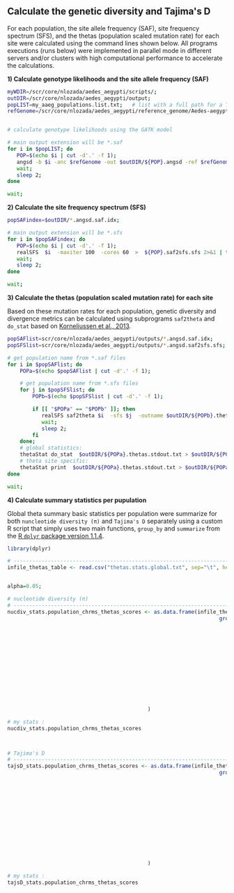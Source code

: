 
## Calculate the genetic diversity and Tajima's D

For each population, the site allele frequency (SAF), site frequency spectrum (SFS), and the thetas (population scaled mutation rate) for each site were calculated using the command lines shown below. All programs executions (runs below) were implemented in parallel mode in different servers and/or clusters with high computational performance to accelerate the calculations.

**1) Calculate genotype likelihoods and the site allele frequency (SAF)** 

```bash
myWDIR=/scr/core/nlozada/aedes_aegypti/scripts/;
outDIR=/scr/core/nlozada/aedes_aegypti/output;
popLIST=my_aaeg_populations.list.txt;   # list with a full path for a TXT file containing the WGS BAM alignments of each inidividual in a population 
refGenome=/scr/core/nlozada/aedes_aegypti/reference_genome/Aedes-aegypti-LVP_AGWG_CHROMOSOMES.AaegL5_2.fasta;   # reference genome (in fasta format) 


# calculate genotype likelihoods using the GATK model

# main output extension will be *.saf
for i in $popLIST; do
   POP=$(echo $i | cut -d'.' -f 1);  
   angsd -b $i -anc $refGenome -out $outDIR/${POP}.angsd -ref $refGenome -minMapQ 10 -minQ 10 -minInd 1 -doSaf 1 -GL 2 -nThreads 8;
   wait;
   sleep 2;
done

wait;
```

**2) Calculate the site frequency spectrum (SFS)**

```bash
popSAFindex=$outDIR/*.angsd.saf.idx;

# main output extension will be *.sfs
for i in $popSAFindex; do
   POP=$(echo $i | cut -d'.' -f 1);
   realSFS  $i  -maxiter 100  -cores 60  >  ${POP}.saf2sfs.sfs 2>&1 | tee ${POP}.saf2sfs.stderr.log;
   wait;
   sleep 2;
done

wait;
```
  
**3) Calculate the thetas (population scaled mutation rate) for each site**

Based on these mutation rates for each population, genetic diversity and divergence metrics can be calculated using subprograms `saf2theta` and `do_stat` based on [Korneliussen et al., 2013](https://doi.org/10.1186/1471-2105-14-289).


```bash
popSAFlist=scr/core/nlozada/aedes_aegypti/outputs/*.angsd.saf.idx;
popSFSlist=scr/core/nlozada/aedes_aegypti/outputs/*.angsd.saf2sfs.sfs;

# get population name from *.saf files
for i in $popSAFlist; do
    POPa=$(echo $popSAFlist | cut -d'.' -f 1);

    # get population name from *.sfs files
    for j in $popSFSlist; do
        POPb=$(echo $popSFSlist | cut -d'.' -f 1);

        if [[ "$POPa" == "$POPb" ]]; then
           realSFS saf2theta $i  -sfs $j  -outname $outDIR/${POPb}.thetas.stdout.txt 2>>  $outDIR/${POPb}.thetas.stderr.log;
           wait;
           sleep 2;
        fi
    done;
    # global statistics:
    thetaStat do_stat  $outDIR/${POPa}.thetas.stdout.txt > $outDIR/${POPa}.thetas.global_stats.stdout.txt 2>>  $outDIR/${POPa}.thetas.global_stats.stderr.log;
    # theta site specific:
    thetaStat print  $outDIR/${POPa}.thetas.stdout.txt > $outDIR/${POPa}.thetas.persite_stats.stdout.txt 2>>  $outDIR/${POPa}.thetas.persite_stats.stderr.log;
done

wait;
```

**4) Calculate summary statistics per pupulation**

Global theta summary basic statistics per population were summarize for both `nuncleotide diversity (π)` and `Tajima's D` separately using a custom R script that simply uses two main functions, `group_by` and `summarize` from the [R `dplyr` package version 1.1.4](https://dplyr.tidyverse.org).

```R
library(dplyr)

# -------------------------------------------------------------------------------------------------
infile_thetas_table <- read.csv("thetas.stats.global.txt", sep="\t", headers=TRUE);


alpha=0.05;

# nucleotide diversity (π)
# -------------------------------------------------------------------------------------------------
nucdiv_stats.population_chrms_thetas_scores <- as.data.frame(infile_thetas_table %>% 
                                                                    group_by(POPULATION) %>% 
                                                                               summarise(df = length(NUC_DIVERSITY)-1,
                                                                                         min  = min(NUC_DIVERSITY),
                                                                                         max  = max(NUC_DIVERSITY),
                                                                                         mean = mean(NUC_DIVERSITY),
                                                                                         sd   = sd(NUC_DIVERSITY),
                                                                                         se   = sd(NUC_DIVERSITY)/sqrt(length(NUC_DIVERSITY)),
                                                                                         q1   = quantile(NUC_DIVERSITY, 0.25),
                                                                                         q3   = quantile(NUC_DIVERSITY, 0.75),
                                                                                         t.score = qt(p=alpha/2, df=df,lower.tail=F),
                                                                                         margin.error = t.score * se,
                                                                                         ci.lower = mean - margin.error,
                                                                                         ci.upper = mean + margin.error
                                                                                ) 
                                             )

# my stats :
nucdiv_stats.population_chrms_thetas_scores



# Tajima's D
# -------------------------------------------------------------------------------------------------
tajsD_stats.population_chrms_thetas_scores <- as.data.frame(infile_thetas_table %>% 
                                                                    group_by(POPULATION) %>% 
                                                                               summarise(df = length(TAJIMASD)-1,
                                                                                         min  = min(TAJIMASD),
                                                                                         max  = max(TAJIMASD),
                                                                                         mean = mean(TAJIMASD),
                                                                                         sd   = sd(TAJIMASD),
                                                                                         se   = sd(TAJIMASD)/sqrt(length(TAJIMASD)),
                                                                                         q1   = quantile(TAJIMASD, 0.25),
                                                                                         q3   = quantile(TAJIMASD, 0.75),
                                                                                         t.score = qt(p=alpha/2, df=df,lower.tail=F),
                                                                                         margin.error = t.score * se,
                                                                                         ci.lower = mean - margin.error,
                                                                                         ci.upper = mean + margin.error
                                                                                ) 
                                             )

# my stats :
tajsD_stats.population_chrms_thetas_scores

```
